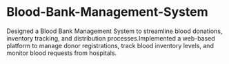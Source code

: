 # Blood-Bank-Management-System
Designed a Blood Bank Management System to streamline blood donations, inventory tracking, and distribution processes.Implemented a web-based platform to manage donor registrations, track blood inventory levels, and monitor blood requests from hospitals. 
